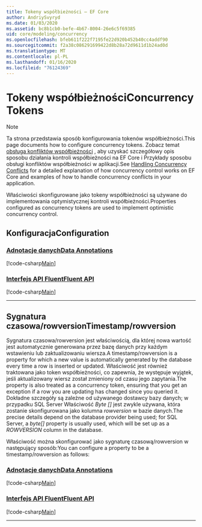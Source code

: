 ```yaml
---
title: Tokeny współbieżności — EF Core
author: AndriySvyryd
ms.date: 01/03/2020
ms.assetid: bc8b1cb0-befe-4b67-8004-26e6c5f69385
uid: core/modeling/concurrency
ms.openlocfilehash: bfeb611f222f7195fe22d920b452b40cc4addf90
ms.sourcegitcommit: f2a38c086291699422d8b28a72d9611d1b24ad0d
ms.translationtype: MT
ms.contentlocale: pl-PL
ms.lasthandoff: 01/16/2020
ms.locfileid: "76124369"
---
```

# <a name="concurrency-tokens"></a><span data-ttu-id="04d0a-102">Tokeny współbieżności</span><span class="sxs-lookup"><span data-stu-id="04d0a-102">Concurrency Tokens</span></span>

> [!NOTE]
> <span data-ttu-id="04d0a-103">Ta strona przedstawia sposób konfigurowania tokenów współbieżności.</span><span class="sxs-lookup"><span data-stu-id="04d0a-103">This page documents how to configure concurrency tokens.</span></span> <span data-ttu-id="04d0a-104">Zobacz temat [obsługa konfliktów współbieżności](../saving/concurrency.md) , aby uzyskać szczegółowy opis sposobu działania kontroli współbieżności na EF Core i Przykłady sposobu obsługi konfliktów współbieżności w aplikacji.</span><span class="sxs-lookup"><span data-stu-id="04d0a-104">See [Handling Concurrency Conflicts](../saving/concurrency.md) for a detailed explanation of how concurrency control works on EF Core and examples of how to handle concurrency conflicts in your application.</span></span>

<span data-ttu-id="04d0a-105">Właściwości skonfigurowane jako tokeny współbieżności są używane do implementowania optymistycznej kontroli współbieżności.</span><span class="sxs-lookup"><span data-stu-id="04d0a-105">Properties configured as concurrency tokens are used to implement optimistic concurrency control.</span></span>

## <a name="configuration"></a><span data-ttu-id="04d0a-106">Konfiguracja</span><span class="sxs-lookup"><span data-stu-id="04d0a-106">Configuration</span></span>

### <a name="data-annotationstabdata-annotations"></a>[<span data-ttu-id="04d0a-107">Adnotacje danych</span><span class="sxs-lookup"><span data-stu-id="04d0a-107">Data Annotations</span></span>](#tab/data-annotations)

[!code-csharp[Main](../../../samples/core/Modeling/DataAnnotations/Concurrency.cs?name=Concurrency&highlight=5)]

### <a name="fluent-apitabfluent-api"></a>[<span data-ttu-id="04d0a-108">Interfejs API Fluent</span><span class="sxs-lookup"><span data-stu-id="04d0a-108">Fluent API</span></span>](#tab/fluent-api)

[!code-csharp[Main](../../../samples/core/Modeling/FluentAPI/Concurrency.cs?name=Concurrency&highlight=5)]

***

## <a name="timestamprowversion"></a><span data-ttu-id="04d0a-109">Sygnatura czasowa/rowversion</span><span class="sxs-lookup"><span data-stu-id="04d0a-109">Timestamp/rowversion</span></span>

<span data-ttu-id="04d0a-110">Sygnatura czasowa/rowversion jest właściwością, dla której nowa wartość jest automatycznie generowana przez bazę danych przy każdym wstawieniu lub zaktualizowaniu wiersza.</span><span class="sxs-lookup"><span data-stu-id="04d0a-110">A timestamp/rowversion is a property for which a new value is automatically generated by the database every time a row is inserted or updated.</span></span> <span data-ttu-id="04d0a-111">Właściwość jest również traktowana jako token współbieżności, co zapewnia, że występuje wyjątek, jeśli aktualizowany wiersz został zmieniony od czasu jego zapytania.</span><span class="sxs-lookup"><span data-stu-id="04d0a-111">The property is also treated as a concurrency token, ensuring that you get an exception if a row you are updating has changed since you queried it.</span></span> <span data-ttu-id="04d0a-112">Dokładne szczegóły są zależne od używanego dostawcy bazy danych; w przypadku SQL Server Właściwość *Byte []* jest zwykle używana, która zostanie skonfigurowana jako kolumna *rowversion* w bazie danych.</span><span class="sxs-lookup"><span data-stu-id="04d0a-112">The precise details depend on the database provider being used; for SQL Server, a *byte[]* property is usually used, which will be set up as a *ROWVERSION* column in the database.</span></span>

<span data-ttu-id="04d0a-113">Właściwość można skonfigurować jako sygnaturę czasową/rowversion w następujący sposób:</span><span class="sxs-lookup"><span data-stu-id="04d0a-113">You can configure a property to be a timestamp/rowversion as follows:</span></span>

### <a name="data-annotationstabdata-annotations"></a>[<span data-ttu-id="04d0a-114">Adnotacje danych</span><span class="sxs-lookup"><span data-stu-id="04d0a-114">Data Annotations</span></span>](#tab/data-annotations)

[!code-csharp[Main](../../../samples/core/Modeling/DataAnnotations/Timestamp.cs?name=Timestamp&highlight=7)]

### <a name="fluent-apitabfluent-api"></a>[<span data-ttu-id="04d0a-115">Interfejs API Fluent</span><span class="sxs-lookup"><span data-stu-id="04d0a-115">Fluent API</span></span>](#tab/fluent-api)

[!code-csharp[Main](../../../samples/core/Modeling/FluentAPI/Timestamp.cs?name=Timestamp&highlight=9,17)]

***

